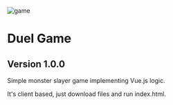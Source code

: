 ![game](https://user-images.githubusercontent.com/13827656/27862771-a920021e-618f-11e7-99f3-eaa16a3973f5.jpg)

# Duel Game

## Version 1.0.0

Simple monster slayer game implementing Vue.js logic.

It's client based, just download files and run index.html.
